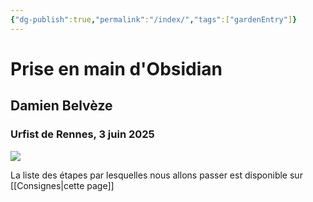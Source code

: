 ```yaml
---
{"dg-publish":true,"permalink":"/index/","tags":["gardenEntry"]}
---
```


# Prise en main d'Obsidian

## Damien Belvèze
### Urfist de Rennes, 3 juin 2025

![](/img/user/images/logo_obsidian.png)



La liste des étapes par lesquelles nous allons passer est disponible sur [[Consignes\|cette page]]

